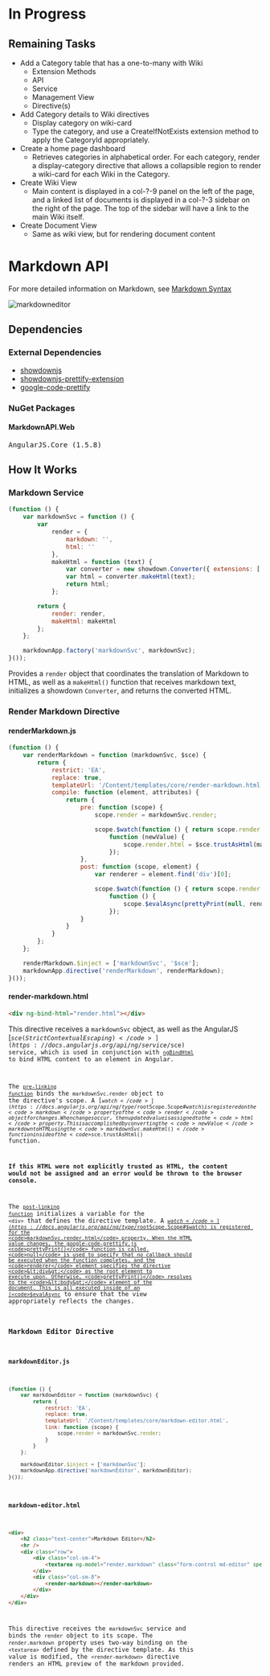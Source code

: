 # In Progress

## Remaining Tasks

* Add a Category table that has a one-to-many with Wiki
    * Extension Methods
    * API
    * Service
    * Management View
    * Directive(s)
* Add Category details to Wiki directives
    * Display category on wiki-card
    * Type the category, and use a CreateIfNotExists extension method to apply the CategoryId appropriately.
* Create a home page dashboard
    * Retrieves categories in alphabetical order. For each category, render a display-category directive that allows a collapsible region to render a wiki-card for each Wiki in the Category.
* Create Wiki View
    * Main content is displayed in a col-?-9 panel on the left of the page, and a linked list of documents is displayed in a col-?-3 sidebar on the right of the page. The top of the sidebar will have a link to the main Wiki itself.
* Create Document View
    * Same as wiki view, but for rendering document content

# Markdown API

For more detailed information on Markdown, see [Markdown Syntax](https://daringfireball.net/projects/markdown/syntax)

![markdowneditor](https://cloud.githubusercontent.com/assets/14102723/18610595/6a886ac2-7cee-11e6-8213-6cacea8844f6.png)

## Dependencies

### External Dependencies
* [showdownjs](https://github.com/showdownjs/showdown)
* [showdownjs-prettify-extension](https://github.com/showdownjs/prettify-extension)
* [google-code-prettify](https://github.com/google/code-prettify)

### NuGet Packages

#### MarkdownAPI.Web
<pre>
AngularJS.Core (1.5.8)
</pre>

## How It Works

### Markdown Service

``` javascript
(function () {
    var markdownSvc = function () {
        var
            render = {
                markdown: '',
                html: ''
            },
            makeHtml = function (text) {
                var converter = new showdown.Converter({ extensions: ['prettify'] });
                var html = converter.makeHtml(text);
                return html;
            };

        return {
            render: render,
            makeHtml: makeHtml
        };
    };

    markdownApp.factory('markdownSvc', markdownSvc);
}());
```

Provides a <code>render</code> object that coordinates the translation of Markdown to HTML, as well as a <code>makeHtml()</code> function that receives markdown text, initializes a showdown <code>Converter</code>, and returns the converted HTML.

### Render Markdown Directive

#### renderMarkdown.js
``` javascript
(function () {
    var renderMarkdown = function (markdownSvc, $sce) {
        return {
            restrict: 'EA',
            replace: true,
            templateUrl: '/Content/templates/core/render-markdown.html',
            compile: function (element, attributes) {
                return {
                    pre: function (scope) {
                        scope.render = markdownSvc.render;

                        scope.$watch(function () { return scope.render.markdown; },
                            function (newValue) {
                                scope.render.html = $sce.trustAsHtml(markdownSvc.makeHtml(newValue));
                            });
                    },
                    post: function (scope, element) {
                        var renderer = element.find('div')[0];

                        scope.$watch(function () { return scope.render.html; },
                            function () {
                                scope.$evalAsync(prettyPrint(null, renderer));
                            });
                    }
                }
            }
        };
    };

    renderMarkdown.$inject = ['markdownSvc', '$sce'];
    markdownApp.directive('renderMarkdown', renderMarkdown);
}());
```

#### render-markdown.html
``` html
<div ng-bind-html="render.html"></div>
```

This directive receives a <code>markdownSvc</code> object, as well as the AngularJS [<code>$sce (Strict Contextual Escaping)</code>](https://docs.angularjs.org/api/ng/service/$sce) service, which is used in conjunction with [<code>ngBindHtml</code>](https://docs.angularjs.org/api/ng/directive/ngBindHtml) to bind HTML content to an element in Angular.

The [<code>pre-linking function</code>](https://docs.angularjs.org/api/ng/service/$compile#pre-linking-function) binds the <code>markdownSvc.render</code> object to the directive's scope. A [<code>$watch</code>](https://docs.angularjs.org/api/ng/type/$rootScope.Scope#$watch) is registered on the <code>markdown</code> property of the <code>render</code> object for changes. When changes occur, then updated value is assigned to the <code>html</code> property. This is accomplished by converting the <code>newValue</code> markdown to HTML using the <code>markdownSvc.makeHtml()</code> function inside of the <code>$sce.trustAsHtml()</code> function. 

**If this HTML were not explicitly trusted as HTML, the content would not be assigned and an error would be thrown to the browser console.**

The [<code>post-linking function</code>](https://docs.angularjs.org/api/ng/service/$compile#post-linking-function) initializes a variable for the <code>&lt;div&gt;</code> that defines the directive template. A [<code>$watch</code>](https://docs.angularjs.org/api/ng/type/$rootScope.Scope#$watch) is registered for the <code>markdownSvc.render.html</code> property. When the HTML value changes, the google-code-prettify.js <code>prettyPrint()</code> function is called. <code>null</code> is used to specify that no callback should be executed when the function completes, and the <code>renderer</code> element specifies the directive <code>&lt;div&gt;</code> as the root element to execute upon. Otherwise, <code>prettyPrint()</code> resolves to the <code>&lt;body&gt;</code> element of the document. This is all executed inside of an [<code>$evalAsync</code>](https://docs.angularjs.org/api/ng/type/$rootScope.Scope#$evalAsync) to ensure that the view appropriately reflects the changes.

### Markdown Editor Directive

#### markdownEditor.js
``` javascript
(function () {
    var markdownEditor = function (markdownSvc) {
        return {
            restrict: 'EA',
            replace: true,
            templateUrl: '/Content/templates/core/markdown-editor.html',
            link: function (scope) {
                scope.render = markdownSvc.render;
            }
        }
    };

    markdownEditor.$inject = ['markdownSvc'];
    markdownApp.directive('markdownEditor', markdownEditor);
}());
```

#### markdown-editor.html
``` html
<div>
    <h2 class="text-center">Markdown Editor</h2>
    <hr />
    <div class="row">
        <div class="col-sm-4">
            <textarea ng-model="render.markdown" class="form-control md-editor" spellcheck="false" rows="40"></textarea>
        </div>
        <div class="col-sm-8">
            <render-markdown></render-markdown>
        </div>
    </div>
</div>
```

This directive receives the <code>markdownSvc</code> service and binds the <code>render</code> object to its scope. The <code>render.markdown</code> property uses two-way binding on the <code>&lt;textarea&gt;</code> defined by the directive template. As this value is modified, the <code>&lt;render-markdown&gt;</code> directive renders an HTML preview of the markdown provided.
